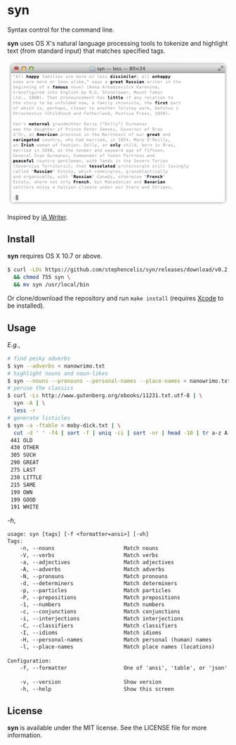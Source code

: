 # syn

Syntax control for the command line.

**syn** uses OS X's natural language processing tools to tokenize and
highlight text (from standard input) that matches specified tags.

<img src='doc/demo.gif' alt='(Animated demo)'/>

Inspired by [iA Writer][1].

[1]: http://ia.net/writer

## Install

**syn** requires OS X 10.7 or above.

``` sh
$ curl -LOs https://github.com/stephencelis/syn/releases/download/v0.2.1/syn \
  && chmod 755 syn \
  && mv syn /usr/local/bin
```

Or clone/download the repository and run `make install` (requires
[Xcode][2] to be installed).

[2]: https://developer.apple.com/xcode

## Usage

_E.g._,

``` sh
# find pesky adverbs
$ syn --adverbs < nanowrimo.txt
# highlight nouns and noun-likes
$ syn --nouns --pronouns --personal-names --place-names < nanowrimo.txt
# peruse the classics
$ curl -Ls http://www.gutenberg.org/ebooks/11231.txt.utf-8 | \
  syn -A | \
  less -r
# generate listicles
$ syn -a -ftable < moby-dick.txt | \
  cut -d ' ' -f4 | sort -f | uniq -ci | sort -nr | head -10 | tr a-z A-Z
 441 OLD
 430 OTHER
 305 SUCH
 290 GREAT
 275 LAST
 238 LITTLE
 215 SAME
 199 OWN
 199 GOOD
 191 WHITE
```

_-h_,

```
usage: syn [tags] [-f <formatter=ansi>] [-vh]
Tags:
    -n, --nouns                      Match nouns
    -V, --verbs                      Match verbs
    -a, --adjectives                 Match adjectives
    -A, --adverbs                    Match adverbs
    -N, --pronouns                   Match pronouns
    -d, --determiners                Match determiners
    -p, --particles                  Match particles
    -P, --prepositions               Match prepositions
    -1, --numbers                    Match numbers
    -c, --conjunctions               Match conjunctions
    -i, --interjections              Match interjections
    -C, --classifiers                Match classifiers
    -I, --idioms                     Match idioms
    -H, --personal-names             Match personal (human) names
    -l, --place-names                Match place names (locations)

Configuration:
    -f, --formatter                  One of 'ansi', 'table', or 'json'

    -v, --version                    Show version
    -h, --help                       Show this screen
```

## License

**syn** is available under the MIT license. See the LICENSE file for
more information.

